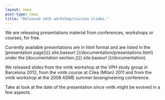 ```yaml
---
layout: news
post-type: news
title: "Released vmtk workshop/courses slides."
---
```


We are releasing presentations material from conferences, workshops or courses, for free.

Currently available presentations are in html format and are listed in the [presentation page]({{ site.baseurl }}/documentation/presentations.html) under the [documentation section.]({{ site.baseurl }}/documentation).

We released slides from the vmtk workshop at the VPH study group in Barcelona 2012, from the vmtk course at Cilea (Milan) 2011 and from the vmtk workshop at the 2008 ASME summer bioengineering conference.

Take at look at the date of the presentation since vmtk might be evolved in a few aspects.


<!--break-->